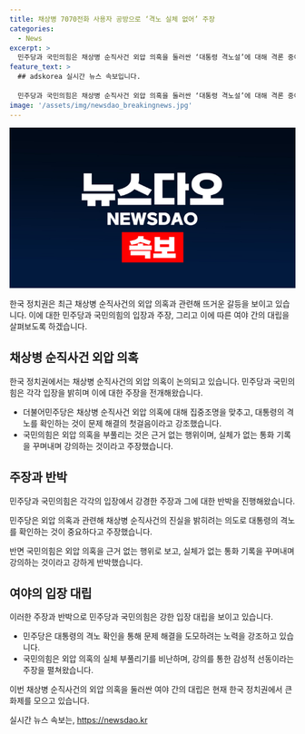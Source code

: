 ```yaml
---
title: 채상병 7070전화 사용자 공방으로 ‘격노 실체 없어’ 주장
categories:
  - News
excerpt: >
  민주당과 국민의힘은 채상병 순직사건 외압 의혹을 둘러싼 ‘대통령 격노설’에 대해 격론 중이다. 민주당은 대통령의 격노에 초점을 맞추고 외압의 진원을 밝히며 논란을 확산시키고 있다. 국민의힘은 이에 반박하여 실체 없는 주장이라며 민주당을 비판하고 있다. 양당은 각자의 주장을 놓고 대치하며 공방을 이어가고 있다.
feature_text: >
  ## adskorea 실시간 뉴스 속보입니다.

  민주당과 국민의힘은 채상병 순직사건 외압 의혹을 둘러싼 ‘대통령 격노설’에 대해 격론 중이다. 민주당은 대통령의 격노에 초점을 맞추고 외압의 진원을 밝히며 논란을 확산시키고 있다. 국민의힘은 이에 반박하여 실체 없는 주장이라며 민주당을 비판하고 있다. 양당은 각자의 주장을 놓고 대치하며 공방을 이어가고 있다.
image: '/assets/img/newsdao_breakingnews.jpg'
---
```


<p><img src="/assets/img/newsdao_breakingnews.jpg" alt="adskorea 속보" /></p>

<p>한국 정치권은 최근 채상병 순직사건의 외압 의혹과 관련해 뜨거운 갈등을 보이고 있습니다. 이에 대한 민주당과 국민의힘의 입장과 주장, 그리고 이에 따른 여야 간의 대립을 살펴보도록 하겠습니다.</p>

<h2 data-ke-size="size26">채상병 순직사건 외압 의혹</h2>

<p>한국 정치권에서는 채상병 순직사건의 외압 의혹이 논의되고 있습니다. 민주당과 국민의힘은 각각 입장을 밝히며 이에 대한 주장을 전개해왔습니다.</p>

<ul>
  <li>더불어민주당은 채상병 순직사건 외압 의혹에 대해 집중조명을 맞추고, 대통령의 격노를 확인하는 것이 문제 해결의 첫걸음이라고 강조했습니다.</li>
  <li>국민의힘은 외압 의혹을 부풀리는 것은 근거 없는 행위이며, 실체가 없는 통화 기록을 꾸며내며 강의하는 것이라고 주장했습니다.</li>
</ul>

<h2 data-ke-size="size26">주장과 반박</h2>

<p>민주당과 국민의힘은 각각의 입장에서 강경한 주장과 그에 대한 반박을 진행해왔습니다.</p>

<p data-ke-size="size16">민주당은 외압 의혹과 관련해 채상병 순직사건의 진실을 밝히려는 의도로 대통령의 격노를 확인하는 것이 중요하다고 주장했습니다.</p>

<p data-ke-size="size16">반면 국민의힘은 외압 의혹을 근거 없는 행위로 보고, 실체가 없는 통화 기록을 꾸며내며 강의하는 것이라고 강하게 반박했습니다.</p>

<h2 data-ke-size="size26">여야의 입장 대립</h2>

<p>이러한 주장과 반박으로 민주당과 국민의힘은 강한 입장 대립을 보이고 있습니다.</p>

<ul>
  <li>민주당은 대통령의 격노 확인을 통해 문제 해결을 도모하려는 노력을 강조하고 있습니다.</li>
  <li>국민의힘은 외압 의혹의 실체 부풀리기를 비난하며, 강의를 통한 감성적 선동이라는 주장을 펼쳐왔습니다.</li>
</ul>

<p>이번 채상병 순직사건의 외압 의혹을 둘러싼 여야 간의 대립은 현재 한국 정치권에서 큰 화제를 모으고 있습니다.</p>
실시간 뉴스 속보는, <a href="https://newsdao.kr" rel="dofollow">https://newsdao.kr</a>


